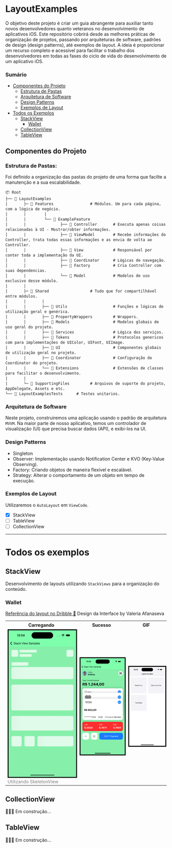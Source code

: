 # LayoutExamples

O objetivo deste projeto é criar um guia abrangente para auxiliar tanto novos desenvolvedores quanto veteranos no desenvolvimento de aplicativos iOS. Este repositório cobrirá desde as melhores práticas de organização de projetos, passando por arquiteturas de software, padrões de design (design patterns), até exemplos de layout. A ideia é proporcionar um recurso completo e acessível para facilitar o trabalho dos desenvolvedores em todas as fases do ciclo de vida do desenvolvimento de um aplicativo iOS.

### Sumário

- [Componentes do Projeto](#componentes-do-projeto)
  - [Estrutura de Pastas](#estrutura-de-pastas)
  - [Arquitetura de Software](#arquitetura-de-software)
  - [Design Patterns](#design-patterns)
  - [Exemplos de Layout](#exemplos-de-layout)
- [Todos os Exemplos](#todos-os-exemplos)
  - [StackView](#stackview)
    - [Wallet](#wallet)
  - [CollectionView](#collectionview)
  - [TableView](#tableview)

## Componentes do Projeto

### Estrutura de Pastas:

Foi definido a organização das pastas do projeto de uma forma que facilte a manutenção e a sua escalabilidade.

```
📦 Root
├── 📂 LayoutExamples
|       ├─ 📂 Features                # Módulos. Um para cada página, com a lógica de negócio.
|       |        |
│       |        └── 📂 ExampleFeature
|       |               ├── 📜 Controller       # Executa apenas coisas relacionadas à UI - Mostrar/obter informações.
│       |               ├── 📜 ViewModel        # Recebe informações do Controller, trata todas essas informações e as envia de volta ao Controller.
│       |               ├── 📜 View             # Responsável por conter toda a implementação da UI.
│       |               ├── 📜 Coordinator      # Lógicas de navegação.
│       |               ├── 📜 Factory          # Cria Controller com suas dependencias.
│       |               └── 📜 Model            # Modelos de uso exclusivo desse módulo.
|       |
|       ├─ 📂 Shared                  # Tudo que for compartilhável entre módulos.
|       |       |
|       |       ├── 📂 Utils                    # Funções e lógicas de utilização geral e genérica.
|       |       ├── 📂 PropertyWrappers         # Wrappers.
|       |       ├── 📂 Models                   # Modelos globais de uso geral do projeto.
|       |       ├── 📂 Services                 # Lógica dos serviços.
|       |       ├── 📂 Tokens                   # Protocolos genericos com para implementações de UIColor, UIFont, UIImage.
|       |       ├── 📂 UI                       # Componentes globais de utilização geral no projeto.
|       |       ├── 📂 Coordinator              # Configuração do Coordinator do projeto.
|       |       └── 📂 Extensions               # Extensões de classes para facilitar o desenvolvimento.
|       |
|       └─ 📂 SupportingFiles         # Arquivos de suporte do projeto, AppDelegate, Assets e etc.
└── 📂 LayoutExamplesTests      # Testes unitarios.
```

### Arquitetura de Software

Neste projeto, construiremos uma aplicação usando o padrão de arquitetura `MVVM`. Na maior parte de nosso aplicativo, temos um controlador de visualização (UI) que precisa buscar dados (API), e exibi-los na UI.

### Design Patterns

- Singleton
- Observer: Implementação usando Notification Center e KVO (Key-Value Observing).
- Factory: Criando objetos de maneira flexível e escalável.
- Strategy: Alterar o comportamento de um objeto em tempo de execução.

### Exemplos de Layout

Utilizaremos o `AutoLayout` em `ViewCode`.

- [x] StackView
- [ ] TableView
- [ ] CollectionView

---

# Todos os exemplos

## StackView

Desenvolvimento de layouts utilizando `StackViews` para a organização do conteúdo.

### Wallet

[Referência do layout no Dribble 🏀](https://dribbble.com/shots/24079428-Online-Wallet-Mobile-iOS-App)
Design da Interface by Valeria Afanaseva

<table>
  <tr>
      <th>Carregando</th>
      <th>Sucesso</th>
      <th>GIF</th>
    </tr>
  <tr>
      <td>
        <div>
          <img src="./Assets/StackView/WalletView/loading.png" width="300" style="border: 3px solid black;">
          <span style="color: gray">Utilizando SkeletonView</span>
        </div>
      </td>
      <td>
        <img src="./Assets/StackView/WalletView/success.png"  width="300" style="border: 3px solid black;">
      </td>
      <td>
        <img src="./Assets/StackView/WalletView/gif.gif"  width="300" style="border: 3px solid black;">
      </td>
  </tr>
</table>

## CollectionView

👷🏻‍♂️ Em construção...

## TableView

👷🏻‍♂️ Em construção...
